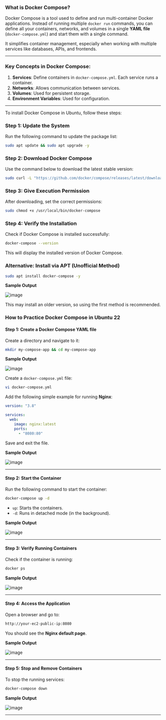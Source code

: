 ### What is Docker Compose?  
Docker Compose is a tool used to define and run multi-container Docker applications. Instead of running multiple `docker run` commands, you can define all your containers, networks, and volumes in a single **YAML file** (`docker-compose.yml`) and start them with a single command.  

It simplifies container management, especially when working with multiple services like databases, APIs, and frontends.  

---

### Key Concepts in Docker Compose:
1. **Services**: Define containers in `docker-compose.yml`. Each service runs a container.
2. **Networks**: Allows communication between services.
3. **Volumes**: Used for persistent storage.
4. **Environment Variables**: Used for configuration.

---

To install Docker Compose in Ubuntu, follow these steps:  

### **Step 1: Update the System**  
Run the following command to update the package list:  
```bash
sudo apt update && sudo apt upgrade -y
```

### **Step 2: Download Docker Compose**  
Use the command below to download the latest stable version:  
```bash
sudo curl -L "https://github.com/docker/compose/releases/latest/download/docker-compose-$(uname -s)-$(uname -m)" -o /usr/local/bin/docker-compose
```

### **Step 3: Give Execution Permission**  
After downloading, set the correct permissions:  
```bash
sudo chmod +x /usr/local/bin/docker-compose
```

### **Step 4: Verify the Installation**  
Check if Docker Compose is installed successfully:  
```bash
docker-compose --version
```
This will display the installed version of Docker Compose.

### **Alternative: Install via APT (Unofficial Method)**  
```bash
sudo apt install docker-compose -y
```
**Sample Output**

![image](https://github.com/user-attachments/assets/5af099ee-f256-4b5e-9802-921f02c7b13c)

This may install an older version, so using the first method is recommended.

### How to Practice Docker Compose in Ubuntu 22  

#### **Step 1: Create a Docker Compose YAML file**  
Create a directory and navigate to it:  
```bash
mkdir my-compose-app && cd my-compose-app
```
**Sample Output**

![image](https://github.com/user-attachments/assets/bb6b4df4-05cb-4a8c-932c-197a0aab44da)

Create a `docker-compose.yml` file:  
```bash
vi docker-compose.yml
```

Add the following simple example for running **Nginx**:  
```yaml
version: "3.8"

services:
  web:
    image: nginx:latest
    ports:
      - "8080:80"
```
Save and exit the file.

**Sample Output**

![image](https://github.com/user-attachments/assets/f0608656-3248-47bd-a4aa-6546b6a8c920)

---

#### **Step 2: Start the Container**  
Run the following command to start the container:  
```bash
docker-compose up -d
```
- `up`: Starts the containers.
- `-d`: Runs in detached mode (in the background).

**Sample Output**

![image](https://github.com/user-attachments/assets/82177f6c-4599-41e9-b39f-c6d4c69094fd)

---

#### **Step 3: Verify Running Containers**  
Check if the container is running:  
```bash
docker ps
```
**Sample Output**

![image](https://github.com/user-attachments/assets/5f27975e-c322-4b62-8cfb-76d5817c0fd3)

---

#### **Step 4: Access the Application**  
Open a browser and go to:  
```bash
http://your-ec2-public-ip:8080
```
You should see the **Nginx default page**.

**Sample Output**

![image](https://github.com/user-attachments/assets/484247df-08a7-43d6-96ee-dec37e62b9b2)

---

#### **Step 5: Stop and Remove Containers**  
To stop the running services:  
```bash
docker-compose down
```
**Sample Output**

![image](https://github.com/user-attachments/assets/7af26d42-ab2a-49c6-8509-2a0669d57178)

---
